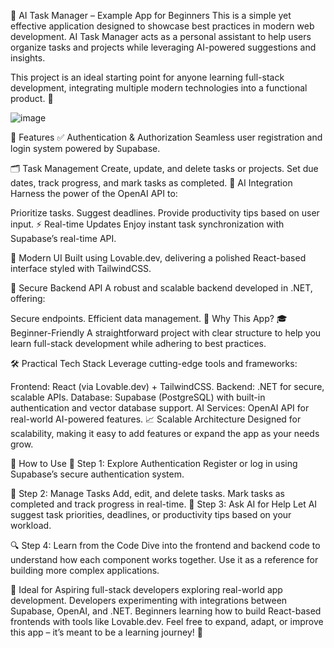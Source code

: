 🌟 AI Task Manager – Example App for Beginners
This is a simple yet effective application designed to showcase best practices in modern web development.
AI Task Manager acts as a personal assistant to help users organize tasks and projects while leveraging AI-powered suggestions and insights.

This project is an ideal starting point for anyone learning full-stack development, integrating multiple modern technologies into a functional product. 🚀

![image](https://github.com/user-attachments/assets/62f03ca3-f582-42f9-a13c-b7b9f4fddbc0)


🔑 Features
✅ Authentication & Authorization
Seamless user registration and login system powered by Supabase.

🗂️ Task Management
Create, update, and delete tasks or projects.
Set due dates, track progress, and mark tasks as completed.
🤖 AI Integration
Harness the power of the OpenAI API to:

Prioritize tasks.
Suggest deadlines.
Provide productivity tips based on user input.
⚡ Real-time Updates
Enjoy instant task synchronization with Supabase’s real-time API.

🎨 Modern UI
Built using Lovable.dev, delivering a polished React-based interface styled with TailwindCSS.

🔗 Secure Backend API
A robust and scalable backend developed in .NET, offering:

Secure endpoints.
Efficient data management.
🤔 Why This App?
🎓 Beginner-Friendly
A straightforward project with clear structure to help you learn full-stack development while adhering to best practices.

🛠️ Practical Tech Stack
Leverage cutting-edge tools and frameworks:

Frontend: React (via Lovable.dev) + TailwindCSS.
Backend: .NET for secure, scalable APIs.
Database: Supabase (PostgreSQL) with built-in authentication and vector database support.
AI Services: OpenAI API for real-world AI-powered features.
📈 Scalable Architecture
Designed for scalability, making it easy to add features or expand the app as your needs grow.

🚀 How to Use
🔐 Step 1: Explore Authentication
Register or log in using Supabase’s secure authentication system.

📝 Step 2: Manage Tasks
Add, edit, and delete tasks.
Mark tasks as completed and track progress in real-time.
🤖 Step 3: Ask AI for Help
Let AI suggest task priorities, deadlines, or productivity tips based on your workload.

🔍 Step 4: Learn from the Code
Dive into the frontend and backend code to understand how each component works together.
Use it as a reference for building more complex applications.

🎯 Ideal for
Aspiring full-stack developers exploring real-world app development.
Developers experimenting with integrations between Supabase, OpenAI, and .NET.
Beginners learning how to build React-based frontends with tools like Lovable.dev.
Feel free to expand, adapt, or improve this app – it’s meant to be a learning journey! 🎉
